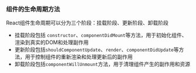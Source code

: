 ### 组件的生命周期方法

React组件生命周期可以分为三个阶段：挂载阶段、更新阶段、卸载阶段

* 挂载阶段包括 `constructor`、`componentDidMount`等方法，用于初始化组件、渲染到真实的DOM和处理副作用
* 更新阶段包括`shouldComponentUpdate`、`render`、`componentDidUpdate`等方法，用于控制组件的重新渲染和处理更新后的副作用
* 卸载阶段包括`componentWillUnmount`方法，用于清理组件产生的副作用和资源